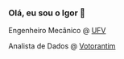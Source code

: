 ### Olá, eu sou o Igor 👋

<!DOCTYPE html>
<html lang="pt-br">
<head>
    <meta charset="UTF-8">
    <meta name="viewport" content="width=device-width, initial-scale=1.0">
</head>
<body>
    <p>Engenheiro Mecânico @ <a href="https://www.ufv.br" target="_blank">UFV</a></p>
    <p>Analista de Dados @ <a href="https://www.votorantim.com.br/" target="_blank">Votorantim</a></p>
</body>
</html>






<!--
**igorcv98/igorcv98** is a ✨ _special_ ✨ repository because its `README.md` (this file) appears on your GitHub profile.

Here are some ideas to get you started:

- 🔭 I’m currently working on ...
- 🌱 I’m currently learning ...
- 👯 I’m looking to collaborate on ...
- 🤔 I’m looking for help with ...
- 💬 Ask me about ...
- 📫 How to reach me: ...
- 😄 Pronouns: ...
- ⚡ Fun fact: ...
-->
